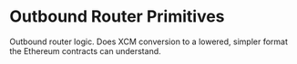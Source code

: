 # Outbound Router Primitives

Outbound router logic. Does XCM conversion to a lowered, simpler format the Ethereum contracts can
understand.
